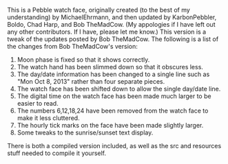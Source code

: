 This is a Pebble watch face, originally created (to the best of my understanding) by MichaelEhrmann, and then updated by KarbonPebbler, Boldo, Chad Harp, and Bob TheMadCow.  (My appologies if I have left out any other contributors.  If I have, please let me know.)  This version is a tweak of the updates posted by Bob TheMadCow.  The following is a list of the changes from Bob TheMadCow's version:

1)  Moon phase is fixed so that it shows correctly.
2)  The watch hand has been slimmed down so that it obscures less.
3)  The day/date information has been changed to a single line such as "Mon Oct 8, 2013" rather than four separate pieces.
4)  The watch face has been shifted down to allow the single day/date line.
5)  The digital time on the watch face has been made much larger to be easier to read.
6)  The numbers 6,12,18,24 have been removed from the watch face to make it less cluttered.
7)  The hourly tick marks on the face have been made slightly larger.
8)  Some tweaks to the sunrise/sunset text display.

There is both a compiled version included, as well as the src and resources stuff needed to compile it yourself.


